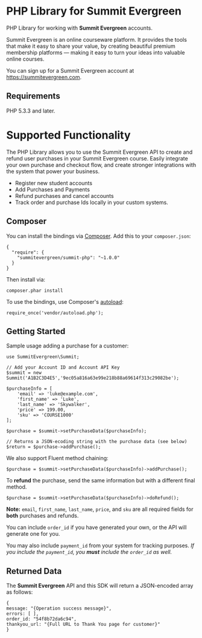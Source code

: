 PHP Library for Summit Evergreen
=======================

PHP Library for working with **Summit Evergreen** accounts.

Summit Evergreen is an online courseware platform. It provides the tools that make it easy to share your value, by creating beautiful premium membership platforms — making it easy to turn your ideas into valuable online courses.

You can sign up for a Summit Evergreen account at https://summitevergreen.com.

## Requirements

PHP 5.3.3 and later.

# Supported Functionality

The PHP Library allows you to use the Summit Evergreen API to create and refund user purchases in your Summit Evergreen course. 
Easily integrate your own purchase and checkout flow, and create stronger integrations with the system that power your business.

* Register new student accounts
* Add Purchases and Payments
* Refund purchases and cancel accounts
* Track order and purchase Ids locally in your custom systems.


## Composer

You can install the bindings via [Composer](http://getcomposer.org/). Add this to your `composer.json`:

    {
      "require": {
        "summitevergreen/summit-php": "~1.0.0"
      }
    }

Then install via:

    composer.phar install

To use the bindings, use Composer's [autoload](https://getcomposer.org/doc/00-intro.md#autoloading):

    require_once('vendor/autoload.php');

## Getting Started

Sample usage adding a purchase for a customer:

```
use SummitEvergreen\Summit;

// Add your Account ID and Account API Key
$summit = new Summit('A1B2C3D4E5','9ec05a816a63e99e218b88a69614f313c29082be');

$purchaseInfo = [
    'email' => 'luke@example.com',
    'first_name' => 'Luke',
    'last_name' => 'Skywalker',
    'price' => 199.00,
    'sku' => 'COURSE1000'
];

$purchase = $summit->setPurchaseData($purchaseInfo);

// Returns a JSON-ecoding string with the purchase data (see below)
$return = $purchase->addPurchase();
```

We also support Fluent method chaining:

```
$purchase = $summit->setPurchaseData($purchaseInfo)->addPurchase();
```

To **refund** the purchase, send the same information but with a different final method.

```
$purchase = $summit->setPurchaseData($purchaseInfo)->doRefund();
```

**Note:** `email`, `first_name`, `last_name`, `price`, and `sku` are all required fields for **both** purchases and refunds.

You can include `order_id` if you have generated your own, or the API will generate one for you.

You may also include `payment_id` from your system for tracking purposes.
_If you include the `payment_id`, you **must** include the `order_id` as well._

Returned Data
-------------
The **Summit Evergreen** API and this SDK will return a JSON-encoded array as follows:

```
{
message: "{Operation success message}",
errors: [ ],
order_id: "54f8b72da6c94",
thankyou_url: "{Full URL to Thank You page for customer}"
}
```


